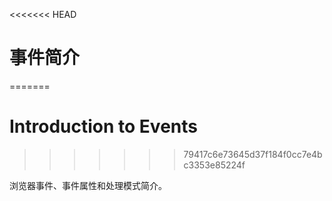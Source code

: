 <<<<<<< HEAD
# 事件简介
=======
# Introduction to Events
>>>>>>> 79417c6e73645d37f184f0cc7e4bc3353e85224f

浏览器事件、事件属性和处理模式简介。
